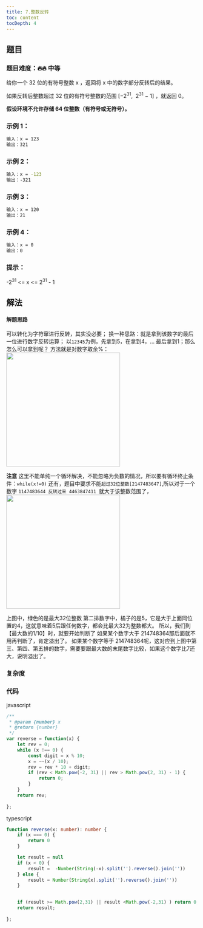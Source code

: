 ```yaml
---
title: 7.整数反转
toc: content
tocDepth: 4
---
```


## 题目

### 题目难度：🔥🔥 中等
给你一个 32 位的有符号整数 x ，返回将 x 中的数字部分反转后的结果。

如果反转后整数超过 32 位的有符号整数的范围 [−2<sup>31</sup>,  2<sup>31</sup> − 1] ，就返回 0。

**假设环境不允许存储 64 位整数（有符号或无符号）。**

### 示例 1：
```bash
输入：x = 123
输出：321
```

### 示例 2：
```bash
输入：x = -123
输出：-321
```

### 示例 3：
```bash
输入：x = 120
输出：21
```
### 示例 4：
```bash
输入：x = 0
输出：0
```

### 提示：
 -2<sup>31</sup> <= x <= 2<sup>31</sup> - 1

## 解法

#### 解题思路
可以转化为字符窜进行反转，其实没必要；
换一种思路：就是拿到该数字的最后一位进行数字反转运算；
以`12345`为例，先拿到5，在拿到4，... 最后拿到1；那么怎么可以拿到呢？
方法就是对数字取余%：
<img src='https://pic.leetcode-cn.com/be35cb60bec9a9ae794abad671e6618abb5664780bc7ee30ca93ca423884a666-1.jpg' width='300px' center>

**注意** 这里不能单纯一个循环解决，不能忽略为负数的情况，所以要有循环终止条件：`while(x!=0)`
还有，题目中要求不能`超过32位整数[2147483647]`,所以对于一个数字 `1147483644 反转过来 4463847411 `就大于该整数范围了，
<img src='https://pic.leetcode-cn.com/42c736510f4914af169907d61b22d1a39bd5a16bbd7eca0466d90350e2763164-2.jpg' width = '300px'>

上图中，绿色的是最大32位整数
第二排数字中，橘子的是5，它是大于上面同位置的4，这就意味着5后跟任何数字，都会比最大32为整数都大。
所以，我们到【最大数的1/10】时，就要开始判断了
如果某个数字大于 214748364那后面就不用再判断了，肯定溢出了。
如果某个数字等于 214748364呢，这对应到上图中第三、第四、第五排的数字，需要要跟最大数的末尾数字比较，如果这个数字比7还大，说明溢出了。


### 复杂度

### 代码

javascript

```js
/**
 * @param {number} x
 * @return {number}
 */
var reverse = function(x) {
    let rev = 0;
    while (x !== 0) {
        const digit = x % 10;
        x = ~~(x / 10);
        rev = rev * 10 + digit;
        if (rev < Math.pow(-2, 31) || rev > Math.pow(2, 31) - 1) {
            return 0;
        }
    }
    return rev;
    
};

```


typescript
```ts
function reverse(x: number): number {
    if (x === 0) {
        return 0
    }

    let result = null
    if (x < 0) {
        result =  -Number(String(-x).split('').reverse().join(''))
    } else {
        result = Number(String(x).split('').reverse().join(''))
    }
    

    if (result >= Math.pow(2,31) || result <Math.pow(-2,31) ) return 0;
    return result;
    
};
```
